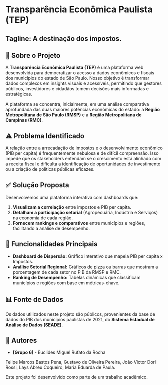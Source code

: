 # Transparência Econômica Paulista (TEP)

## **Tagline:** **A destinação dos impostos.**

## 📖 Sobre o Projeto

A **Transparência Econômica Paulista (TEP)** é uma plataforma web desenvolvida para democratizar o acesso a dados econômicos e fiscais dos municípios do estado de São Paulo. Nosso objetivo é transformar dados complexos em insights visuais e acessíveis, permitindo que gestores públicos, investidores e cidadãos tomem decisões mais informadas e estratégicas.

A plataforma se concentra, inicialmente, em uma análise comparativa aprofundada das duas maiores potências econômicas do estado: a **Região Metropolitana de São Paulo (RMSP)** e a **Região Metropolitana de Campinas (RMC)**.

## ⚠️ Problema Identificado

A relação entre a arrecadação de impostos e o desenvolvimento econômico (PIB per capita) é frequentemente nebulosa e de difícil compreensão. Isso impede que os stakeholders entendam se o crescimento está alinhado com a receita fiscal e dificulta a identificação de oportunidades de investimento ou a criação de políticas públicas eficazes.

## ✅ Solução Proposta

Desenvolvemos uma plataforma interativa com dashboards que:
1.  **Visualizam a correlação** entre impostos e PIB per capita.
2.  **Detalham a participação setorial** (Agropecuária, Indústria e Serviços) na economia de cada região.
3.  **Fornecem rankings e comparativos** entre municípios e regiões, facilitando a análise de desempenho.

## 🚀 Funcionalidades Principais

* **Dashboard de Dispersão:** Gráfico interativo que mapeia PIB per capita x Impostos.
* **Análise Setorial Regional:** Gráficos de pizza ou barras que mostram a porcentagem de cada setor no PIB da RMSP e RMC.
* **Ranking de Desempenho:** Tabelas dinâmicas que classificam municípios e regiões com base em métricas-chave.

## 📊 Fonte de Dados

Os dados utilizados neste projeto são públicos, provenientes da base de dados do PIB dos municípios paulistas de 2021, do **Sistema Estadual de Análise de Dados (SEADE)**.


## 🤝 Autores 

-   **[Grupo 6]** - Euclides Miguel Rufato da Rocha

Felipe Marcos Bastos Pena,
Gustavo de Oliveira Pereira,
João Victor Dorl Rossi,
Lays Abreu Coqueiro,
 Maria Eduarda de Paula.

Este projeto foi desenvolvido como parte de um trabalho acadêmico.
